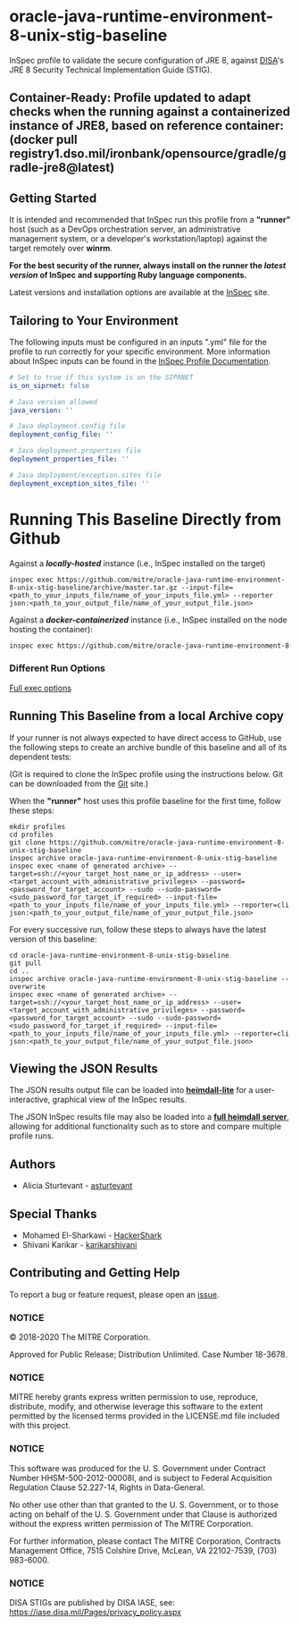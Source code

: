 # oracle-java-runtime-environment-8-unix-stig-baseline

InSpec profile to validate the secure configuration of JRE 8, against [DISA](https://iase.disa.mil/stigs/)'s JRE 8 Security Technical Implementation Guide (STIG).

## Container-Ready: Profile updated to adapt checks when the running against a containerized instance of JRE8, based on reference container: (docker pull registry1.dso.mil/ironbank/opensource/gradle/gradle-jre8@latest)

## Getting Started  
It is intended and recommended that InSpec run this profile from a __"runner"__ host (such as a DevOps orchestration server, an administrative management system, or a developer's workstation/laptop) against the target remotely over __winrm__.

__For the best security of the runner, always install on the runner the _latest version_ of InSpec and supporting Ruby language components.__

Latest versions and installation options are available at the [InSpec](http://inspec.io/) site.

## Tailoring to Your Environment
The following inputs must be configured in an inputs ".yml" file for the profile to run correctly for your specific environment. More information about InSpec inputs can be found in the [InSpec Profile Documentation](https://www.inspec.io/docs/reference/profiles/).

```yaml
# Set to true if this system is on the SIPRNET
is_on_siprnet: false

# Java version allowed
java_version: ''

# Java deployment.config file
deployment_config_file: ''

# Java deployment.properties file
deployment_properties_file: ''

# Java deployment/exception.sites file
deployment_exception_sites_file: ''
```

# Running This Baseline Directly from Github

Against a _**locally-hosted**_ instance (i.e., InSpec installed on the target)
```
inspec exec https://github.com/mitre/oracle-java-runtime-environment-8-unix-stig-baseline/archive/master.tar.gz --input-file=<path_to_your_inputs_file/name_of_your_inputs_file.yml> --reporter json:<path_to_your_output_file/name_of_your_output_file.json>
```
Against a _**docker-containerized**_ instance (i.e., InSpec installed on the node hosting the container):
```bash
inspec exec https://github.com/mitre/oracle-java-runtime-environment-8-unix-stig-baseline/archive/master.tar.gz -t docker://instance_id --input-file <path_to_your_input_file/name_of_your_input_file.yml> --reporter json:<path_to_your_output_file/name_of_your_output_file.json> 
```

### Different Run Options

  [Full exec options](https://docs.chef.io/inspec/cli/#options-3)

## Running This Baseline from a local Archive copy 

If your runner is not always expected to have direct access to GitHub, use the following steps to create an archive bundle of this baseline and all of its dependent tests:

(Git is required to clone the InSpec profile using the instructions below. Git can be downloaded from the [Git](https://git-scm.com/book/en/v2/Getting-Started-Installing-Git) site.)

When the __"runner"__ host uses this profile baseline for the first time, follow these steps: 

```
mkdir profiles
cd profiles
git clone https://github.com/mitre/oracle-java-runtime-environment-8-unix-stig-baseline
inspec archive oracle-java-runtime-environment-8-unix-stig-baseline
inspec exec <name of generated archive> --target=ssh://<your_target_host_name_or_ip_address> --user=<target_account_with_administrative_privileges> --password=<password_for_target_account> --sudo --sudo-password=<sudo_password_for_target_if_required> --input-file=<path_to_your_inputs_file/name_of_your_inputs_file.yml> --reporter=cli json:<path_to_your_output_file/name_of_your_output_file.json>
```
For every successive run, follow these steps to always have the latest version of this baseline:

```
cd oracle-java-runtime-environment-8-unix-stig-baseline
git pull
cd ..
inspec archive oracle-java-runtime-environment-8-unix-stig-baseline --overwrite
inspec exec <name of generated archive> --target=ssh://<your_target_host_name_or_ip_address> --user=<target_account_with_administrative_privileges> --password=<password_for_target_account> --sudo --sudo-password=<sudo_password_for_target_if_required> --input-file=<path_to_your_inputs_file/name_of_your_inputs_file.yml> --reporter=cli json:<path_to_your_output_file/name_of_your_output_file.json>
```

## Viewing the JSON Results

The JSON results output file can be loaded into __[heimdall-lite](https://heimdall-lite.mitre.org/)__ for a user-interactive, graphical view of the InSpec results. 

The JSON InSpec results file may also be loaded into a __[full heimdall server](https://github.com/mitre/heimdall)__, allowing for additional functionality such as to store and compare multiple profile runs.

## Authors
* Alicia Sturtevant - [asturtevant](https://github.com/asturtevant)

## Special Thanks 
* Mohamed El-Sharkawi - [HackerShark](https://github.com/HackerShark)
* Shivani Karikar - [karikarshivani](https://github.com/karikarshivani)

## Contributing and Getting Help
To report a bug or feature request, please open an [issue](https://github.com/mitre/oracle-java-runtime-environment-8-unix-stig-baseline/issues/new).

### NOTICE

© 2018-2020 The MITRE Corporation.

Approved for Public Release; Distribution Unlimited. Case Number 18-3678.

### NOTICE

MITRE hereby grants express written permission to use, reproduce, distribute, modify, and otherwise leverage this software to the extent permitted by the licensed terms provided in the LICENSE.md file included with this project.

### NOTICE  

This software was produced for the U. S. Government under Contract Number HHSM-500-2012-00008I, and is subject to Federal Acquisition Regulation Clause 52.227-14, Rights in Data-General.  

No other use other than that granted to the U. S. Government, or to those acting on behalf of the U. S. Government under that Clause is authorized without the express written permission of The MITRE Corporation.

For further information, please contact The MITRE Corporation, Contracts Management Office, 7515 Colshire Drive, McLean, VA  22102-7539, (703) 983-6000.  

### NOTICE

DISA STIGs are published by DISA IASE, see: https://iase.disa.mil/Pages/privacy_policy.aspx   
